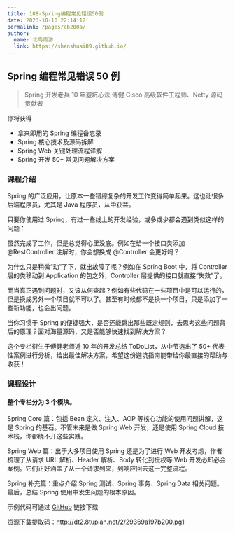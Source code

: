```yaml
---
title: 188-Spring编程常见错误50例
date: 2023-10-10 22:14:12
permalink: /pages/eb200a/
author: 
  name: 北鸟南游
  link: https://shenshuai89.github.io/
---
```

## Spring 编程常见错误 50 例

> Spring 开发老兵 10 年避坑心法
> 傅健  Cisco 高级软件工程师、Netty 源码贡献者

你将获得

- 拿来即用的 Spring 编程备忘录
- Spring 核心技术及源码拆解
- Spring Web 关键处理流程详解
- Spring 开发 50+ 常见问题解决方案

### 课程介绍

Spring 的广泛应用，让原本一些错综复杂的开发工作变得简单起来。这也让很多后端程序员，尤其是 Java 程序员，从中获益。

只要你使用过 Spring，有过一些线上的开发经验，或多或少都会遇到类似这样的问题：

虽然完成了工作，但是总觉得心里没底。例如在给一个接口类添加 @RestController 注解时，你会想换成 @Controller 会更好吗？

为什么只是稍微“动”了下，就出故障了呢？例如在 Spring Boot 中，将 Controller 层的类移动到 Application 的包之外，Controller 层提供的接口就直接“失效”了。

而当真正遇到问题时，又该从何查起？例如有些代码在一些项目中是可以运行的，但是换成另外一个项目就不可以了。甚至有时候都不是换一个项目，只是添加了一些新功能，也会出问题。

当你习惯于 Spring 的便捷强大，是否还能跳出那些既定规则，去思考这些问题背后的原理？面对海量源码，又是否能够快速找到解决方案？

这个专栏衍生于傅健老师近 10 年的开发总结 ToDoList，从中节选出了 50+ 代表性案例进行分析，给出最佳解决方案，希望这份避坑指南能带给你最直接的帮助与收获！

### 课程设计

#### 整个专栏分为 3 个模块。
Spring Core 篇：包括 Bean 定义、注入、AOP 等核心功能的使用问题讲解，这是 Spring 的基石。不管未来是做 Spring Web 开发，还是使用 Spring Cloud 技术栈，你都绕不开这些实践。

Spring Web 篇：出于大多项目使用 Spring 还是为了进行 Web 开发考虑，作者梳理了从请求 URL 解析、Header 解析、Body 转化到授权等 Web 开发必知必会案例。它们正好涵盖了从一个请求到来，到响应回去这一完整流程。

Spring 补充篇：重点介绍 Spring 测试、Spring 事务、Spring Data 相关问题。最后，总结 Spring 使用中发生问题的根本原因。

示例代码可通过 [GitHub](https://github.com/jiafu1115/springissue) 链接下载

[资源下载](https://pan.baidu.com/s/1nl17nQnoJatbfRqgK_xNCw)提取码：http://dt2.8tupian.net/2/29369a197b200.pg1
